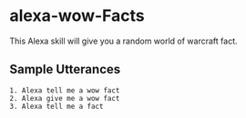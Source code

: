 # alexa-wow-Facts

This Alexa skill will give you a random world of warcraft fact.

## Sample Utterances

```
1. Alexa tell me a wow fact
2. Alexa give me a wow fact
3. Alexa tell me a fact
```
